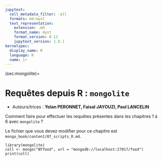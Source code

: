 ```yaml
---
jupytext:
  cell_metadata_filter: -all
  formats: md:myst
  text_representation:
    extension: .md
    format_name: myst
    format_version: 0.12
    jupytext_version: 1.9.1
kernelspec:
  display_name: R
  language: R
  name: ir
---
```


(sec:mongolite)=
# Requêtes depuis R : `mongolite`

* Auteurs/trices : **Yolan PERONNET, Faisal JAYOUZI, Paul LANCELIN**

Comment faire pour effectuer les requêtes présentes dans les chapitres 1 à 6 avec `mongolite` ?

Le fichier que vous devez modifier pour ce chapitre est `mongo_book/content/07_scripts_R.md`.

```{code-cell} R
library(mongolite)
coll <- mongo("NYfood", url = "mongodb://localhost:27017/food")
print(coll)
```
